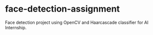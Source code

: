 # face-detection-assignment
Face detection project using OpenCV and Haarcascade classifier for AI Internship.

